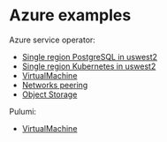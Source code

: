 # Azure examples

Azure service operator:

* [Single region PostgreSQL in uswest2](postgresql)
* [Single region Kubernetes in uswest2](kubernetes)
* [VirtualMachine](virtualmachine)
* [Networks peering](peering)
* [Object Storage](objectstorage)

Pulumi:

* [VirtualMachine](pulumi)
